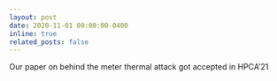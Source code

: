 ```yaml
---
layout: post
date: 2020-11-01 00:00:00-0400
inline: true
related_posts: false
---
```


Our paper on behind the meter thermal attack got accepted in HPCA’21